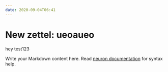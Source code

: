 ```yaml
---
date: 2020-09-04T06:41
---
```


# New zettel: ueoaueo

hey test123

Write your Markdown content here. Read [neuron documentation](https://neuron.zettel.page/2011404.html) for syntax help.

